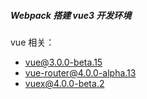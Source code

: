 ##### Webpack 搭建 vue3 开发环境

vue 相关：
  * vue@3.0.0-beta.15
  * vue-router@4.0.0-alpha.13
  * vuex@4.0.0-beta.2